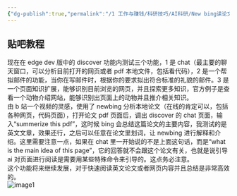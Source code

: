 ```yaml
---
{"dg-publish":true,"permalink":"/1 工作与赚钱/科研技巧/AI科研/New bing读论文/","title":"New bing读论文","tags":["category/AI"]}
---
```



## 贴吧教程
现在在 edge dev 版中的 discover 功能内测试三个功能，1 是 chat（最主要的聊天窗口，可以分析目前打开的网页或者 pdf 本地文件，包括看代码），2 是一个帮拟邮件的功能，当你在写邮件时，根据你的要求拟出符合标准的礼貌的邮件。3 是一个页面知识扩展，能够识别目前浏览的网页，并且探索更多知识，官方例子是查看一个动物介绍网站，能够识别出页面上的动物并且推介相关知识。  
由 b 站一个视频的灵感，使用了 newbing 分析本地论文（在线的肯定可以，包括各种网页，代码页面），打开论文 pdf 页面后，调出 discover 的 chat 页面，输入“summerize this pdf”，这时候 bing 会总结这篇论文的主要内容，我测试的是英文文章，效果还行，之后可以任意在论文里划词，让 newbing 进行解释和介绍。这里需要注意一点，如果在 chat 里一开始说的不是上面这句话，而是“what is the main idea of this page”，它的回答就不会跟这个论文有关，也就是说引导 ai 对页面进行阅读是需要用某些特殊命令来引导的。这点务必注意。  
这个功能将来继续发展，对于快速阅读英文论文或者网页内容并且总结是非常高效的。  
![image1](/img/user/resources/attachments/image1-1.jpg)